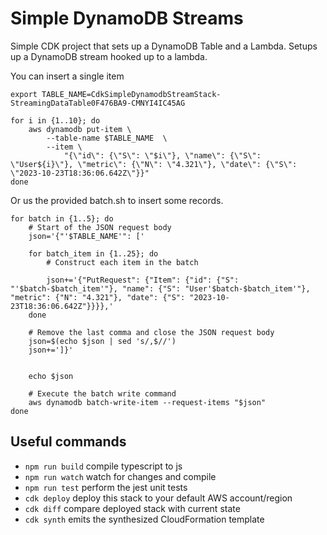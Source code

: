# Simple DynamoDB Streams

Simple CDK project that sets up a DynamoDB Table and a Lambda.
Setups up a DynamoDB stream hooked up to a lambda.



You can insert a single item
```
export TABLE_NAME=CdkSimpleDynamodbStreamStack-StreamingDataTable0F476BA9-CMNYI4IC45AG

for i in {1..10}; do
    aws dynamodb put-item \
        --table-name $TABLE_NAME  \
        --item \
            "{\"id\": {\"S\": \"$i\"}, \"name\": {\"S\": \"User${i}\"}, \"metric\": {\"N\": \"4.321\"}, \"date\": {\"S\": \"2023-10-23T18:36:06.642Z\"}}"
done
```

Or us the provided batch.sh to insert some records. 

```
for batch in {1..5}; do
    # Start of the JSON request body
    json='{"'$TABLE_NAME'": ['

    for batch_item in {1..25}; do
        # Construct each item in the batch

        json+='{"PutRequest": {"Item": {"id": {"S": "'$batch-$batch_item'"}, "name": {"S": "User'$batch-$batch_item'"}, "metric": {"N": "4.321"}, "date": {"S": "2023-10-23T18:36:06.642Z"}}}},'
    done

    # Remove the last comma and close the JSON request body
    json=$(echo $json | sed 's/,$//')
    json+=']}'


    echo $json

    # Execute the batch write command
    aws dynamodb batch-write-item --request-items "$json"
done
```


## Useful commands

* `npm run build`   compile typescript to js
* `npm run watch`   watch for changes and compile
* `npm run test`    perform the jest unit tests
* `cdk deploy`      deploy this stack to your default AWS account/region
* `cdk diff`        compare deployed stack with current state
* `cdk synth`       emits the synthesized CloudFormation template
